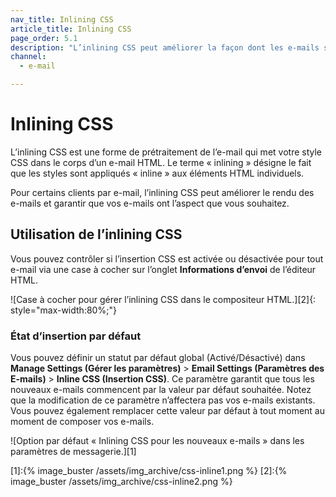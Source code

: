 ```yaml
---
nav_title: Inlining CSS
article_title: Inlining CSS
page_order: 5.1
description: "L’inlining CSS peut améliorer la façon dont les e-mails sont rendus. Le présent article de référence décrit comment utiliser l’inlining CSS et certaines des meilleures pratiques associées."
channel:
  - e-mail

---
```


# Inlining CSS

L’inlining CSS est une forme de prétraitement de l’e-mail qui met votre style CSS dans le corps d’un e-mail HTML. Le terme « inlining » désigne le fait que les styles sont appliqués « inline » aux éléments HTML individuels.

Pour certains clients par e-mail, l’inlining CSS peut améliorer le rendu des e-mails et garantir que vos e-mails ont l’aspect que vous souhaitez.

## Utilisation de l’inlining CSS 

Vous pouvez contrôler si l’insertion CSS est activée ou désactivée pour tout e-mail via une case à cocher sur l’onglet **Informations d’envoi** de l’éditeur HTML.

![Case à cocher pour gérer l’inlining CSS dans le compositeur HTML.][2]{: style="max-width:80%;"} 

### État d’insertion par défaut

Vous pouvez définir un statut par défaut global (Activé/Désactivé) dans **Manage Settings (Gérer les paramètres)** > **Email Settings (Paramètres des E-mails)** > **Inline CSS (Insertion CSS)**. Ce paramètre garantit que tous les nouveaux e-mails commencent par la valeur par défaut souhaitée. Notez que la modification de ce paramètre n’affectera pas vos e-mails existants. Vous pouvez également remplacer cette valeur par défaut à tout moment au moment de composer vos e-mails.

![Option par défaut « Inlining CSS pour les nouveaux e-mails » dans les paramètres de messagerie.][1]

[1]:{% image_buster /assets/img_archive/css-inline1.png %}
[2]:{% image_buster /assets/img_archive/css-inline2.png %}
